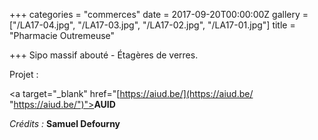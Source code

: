 +++
categories = "commerces"
date = 2017-09-20T00:00:00Z
gallery = ["/LA17-04.jpg", "/LA17-03.jpg", "/LA17-02.jpg", "/LA17-01.jpg"]
title = "Pharmacie Outremeuse"

+++
Sipo massif abouté - Étagères de verres.

Projet : 

<a target="_blank" href="[https://aiud.be/](https://aiud.be/ "https://aiud.be/")"><strong>AUID</strong></a>

_Crédits :_ **Samuel Defourny**